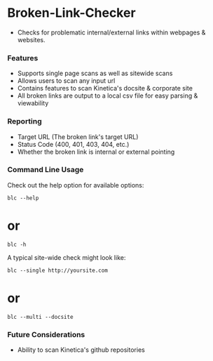 # Broken-Link-Checker #

* Checks for problematic internal/external links within webpages & websites.

### Features ###

* Supports single page scans as well as sitewide scans
* Allows users to scan any input url
* Contains features to scan Kinetica's docsite & corporate site
* All broken links are output to a local csv file for easy parsing & viewability

### Reporting ###

* Target URL (The broken link's target URL)
* Status Code (400, 401, 403, 404, etc.)
* Whether the broken link is internal or external pointing

### Command Line Usage ###

Check out the help option for available options:

`blc --help`
# or
`blc -h`

A typical site-wide check might look like:

`blc --single http://yoursite.com`
# or
`blc --multi --docsite`

### Future Considerations ###

* Ability to scan Kinetica's github repositories
